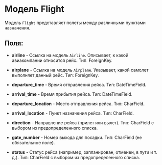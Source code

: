# Модель Flight

Модель `Flight` представляет полеты между различными пунктами назначения.

## Поля:

- **airline** - Ссылка на модель `Airline`. Описывает, к какой авиакомпании относится рейс. Тип: ForeignKey.

- **airplane** - Ссылка на модель `Airplane`. Указывает, какой самолет выполняет данный рейс. Тип: ForeignKey.

- **departure_time** - Время отправления рейса. Тип: DateTimeField.

- **arrival_time** - Время прибытия рейса. Тип: DateTimeField.

- **departure_location** - Место отправления рейса. Тип: CharField.

- **arrival_location** - Пункт назначения рейса. Тип: CharField.

- **direction** - Направление рейса (прилет или вылет). Тип: CharField с выбором из предопределенного списка.

- **gate_number** - Номер выхода для посадки. Тип: CharField (не обязательное поле).

- **status** - Статус рейса (например, запланирован, отменен, в пути и т. д.). Тип: CharField с выбором из предопределенного списка.
